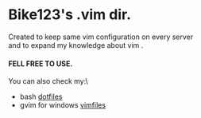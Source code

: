 # Bike123's .vim dir.

Created to keep same vim configuration on every server\
and to expand my knowledge about vim .

#### FELL FREE TO USE.

You can also check my:\
- bash [dotfiles](https://github.com/r0w3r/.dotfiles)
- gvim for windows [vimfiles](https://github.com/r0w3r/vimfiles)
